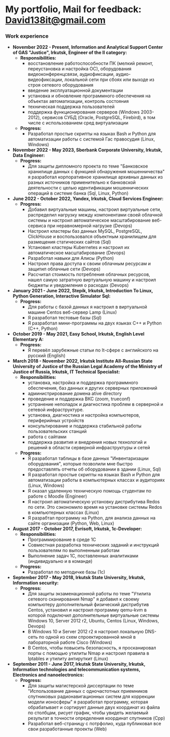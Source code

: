 # My portfolio, Mail for feedback: David138it@gmail.com
<h3>Work experience</h3>
<p>
	<ul>
		<li><strong>November 2022 - Present, Information and Analytical Support Center of GAS "Justice", Irkutsk, Engineer of the II category:</strong>
			<ul>
				<li><strong>Responsibilities:</strong>
                    <ul>
                        <li>восстановление работоспособности ПК (мелкий ремонт, переустановка и настройка ОС), оборудования видеоконференцсвязи, аудиофиксации, аудио-видеофиксации, локальной сети при сбоях или выходе из строя сетевого оборудования</li>
                        <li>введение эксплуатационной документации</li>
                        <li>установка и обновление программного обеспечения на объектах автоматизации, контроль состояния</li>
                        <li>техническая поддержка пользователей</li>
						<li>поддержка функционирования серверов (Windows 2003-2012), сервисов СУБД (Oracle, PostgreSQL, Firebird), в том числе с использованием сред виртуализации</li>
                    </ul>
                </li>
				<li><strong>Progress:</strong>
					<ul>
						<!--<li>Разработал LiveCd, который загружается с флешки и оттуда загружет необходимые драйвера (C++, Linux)</li>
						<li>Устранил проблему в Oracle, при котором база постоянно и очень быстро увеличивалась и занимала весь диск на сервере (Sql)</li>-->
						<li>Разработал простые скрипты на языках Bash и Python для автоматизации работы с системой Гас правосудия (Linux, Windows)</li>
					</ul>
				</li>
			</ul>
		</li>
		<li><strong>November 2022 - May 2023, Sberbank Corporate University, Irkutsk, Data Engineer:</strong>
			<ul>
				<li><strong>Progress:</strong>
					<ul>
						<li>Для защиты дипломного проекта по теме "Банковское хранилище данных с функцией обнаружения мошенничества" я разработал корпоративное хранилище архивных данных из разных источников применительно к банковской деятельности с целью идентификации мошеннических операций в системе банка (Sql, Linux, Python)</li>
					</ul>
				</li>
			</ul>
		</li>
		<li><strong>June 2022 - October 2022, Yandex, Irkutsk, Cloud Services Engineer:</strong>
			<ul>
				<li><strong>Progress:</strong>
					<ul>
						<li>Добавил виртуальные машины, настроил виртуальные сети, распределил нагрузку между компонентами своей облачной системы и настроил автоматическое масштабирование веб-сервиса при неравномерной нагрузке (Devops)</li>
						<li>Настроил кластеры баз данных MySQL, PostgreSQL, ClickHouse и воспользовался объектным хранилищем для размещения статических сайтов (Sql)</li>
						<li>Установил кластеры Kubernetes и настроил их автоматическое масштабирование (Devops)</li>
						<li>Разработал навыки для Алисы (Python)</li>
						<li>Настроил права доступа к своим облачным ресурсам и защитил облачные сети (Devops)</li>
						<li>Рассчитал стоимость потребления облачных ресурсов, нашел самую затратную виртуальную машину и настроил бюджеты и уведомления о расходах (Devops)</li>
					</ul>
				</li>
			</ul>
		</li>
		<li><strong>January 2021 - June 2022, Stepik, Irkutsk, Introduction To Linux, Python Generation, Interactive Simulator Sql:</strong>
			<ul>
				<li><strong>Progress:</strong>
					<ul>
						<li>Для работы с базой данных я настроил в виртуальной машине Centos веб-сервер Lamp (Linux)</li>
						<li>Я разработал тестовые базы (Sql)</li>
						<li>Я разработал мини-программы на двух языках C++ и Python (C++, Python)</li>
					</ul>
				</li>
			</ul>
		</li>
		<li><strong>October 2019 - May 2021, Easy School, Irkutsk, English Level Elementary A:</strong>
			<ul>
				<li><strong>Progress:</strong>
					<ul>
						<li>Я перевёл зарубежные статьи по It-сфере с английского на русский (English)</li>
						<!--<li>На языке питон я разработал программу "Словарь", в котором по запросу записывал все труднозапоминаемые слова для меня, их перевод и произношение (English, Py)</li>
						<li>На языке питон я разработал программу "Автоматический перевод", которая автоматически переводит часть текста с русского на английский язык (English, Py)</li>-->
					</ul>
				</li>
			</ul>
		</li>
		<li><strong>March 2018 - November 2022, Irkutsk Institute All-Russian State University of Justice of the Russian Legal Academy of the Ministry of Justice of Russia, Irkutsk, IT Technical Specialist:</strong>
			<ul>
			    <li><strong>Responsibilities:</strong>
                    <ul>
                        <li>установка, настройка и поддержка программного обеспечения, баз данных и других серверных приложений</li>
                        <li>администрирование домена ative directory</li>
                        <li>проведение и поддержка ВКС (zoom, trueconf)</li>
                        <li>устранение неполадок и диагностика проблем в серверной и сетевой инфраструктуре.</li>
                        <li>установка, диагностика и настройка компьютеров, периферийных устройств</li>
                        <li>консультирование и поддержка стабильной работы пользовательских станций</li>
                        <li>работа с сайтами</li>
                        <li>поддержка развития и внедрения новых технологий и решений в области серверной инфраструктуры и сетей</li>
                    </ul>
                </li>
				<li><strong>Progress:</strong>
					<ul>
						<li>Я разработал таблицы в базе данных "Инвентаризации оборудования", которые позволили мне быстро предоставлять отчеты об оборудовании в здании (Linux, Sql)</li>
						<li>Я разработал простые скрипты на языках Bash и Python для автоматизации работы в компьютерных классах и аудиториях (Linux, Windows)</li>
						<li>Я оказал удаленную техническую помощь студентам по работе с Moodle (Engineer)</li>
						<li>Я настроил автоматическую установку дистрибутива Redos по сети. Это сэкономило время на установке системы Redos в компьютерных классах (Linux)</li>
						<li>Я разрабтал программу на Python, для анализа данных на сайте организации (Python, Web, Linux)</li>
					</ul>
				</li>
			</ul>
		</li>
		<li><strong>August 2017 - October 2017, Evrisoft, Irkutsk, 1c-Developer:</strong>
			<ul>
			    <li><strong>Responsibilities:</strong>
                    <ul>
                        <li>Программирование в среде 1С</li>
                        <li>Совместная разработка технических заданий и инструкций пользователям по выполненным работам</li>
                        <li>Выполнение задач 1С, поставленных аналитиками (индивидуально и в команде)</li>
                    </ul>
                </li>
				<li><strong>Progress:</strong>
					<ul>
						<li>Разработал по методичке базы (1с)</li>
					</ul>
				</li>
			</ul>
		</li>
		<li><strong>September 2017 - May 2018, Irkutsk State University, Irkutsk, Information security:</strong>
			<ul>
				<li><strong>Progress:</strong>
					<ul>
						<li>Для защиты экзаменационной работы по теме "Утилита сетевого сканирования Nmap" я добавил к своему компьютеру дополнительный физический дистрибутив Centos, установил и настроил программу qemu-kvm в которой подключил дополнительные виртуальные системы Windows 10, Server 2012 r2, Ubuntu, Centos (Linux, Windows, Devops)</li>
						<li>В Windows 10 и Server 2012 r2 я настроил локальную DNS-сеть по одной из схем спроектированной мной в лабораторной работе Cisco (Windows)</li>
						<li>В Centos, чтобы повысить безопасность, я просканировал порты с помощью утилиты Nmap и настроил правила в Iptables и утилиту антируткит (Linux)</li>
					</ul>
				</li>
			</ul>
		</li>
		<li><strong>September 2011 - June 2017, Irkutsk State University, Irkutsk, Information technologies and telecommunication systems, Electronics and nanoelectronics:</strong>
			<ul>	
				<li><strong>Progress:</strong>
					<ul>
						<li>Для защиты магистерской диссертации по теме "Использование данных с одночастотных приемников спутниковых радионавигационных систем для коррекции модели ионосферы" я разработал программу, которая обрабатывает и сортирует данные двух координат из файла по столбцам, рисует график, чтобы увидеть желаемый результат в точности определения координат спутников (Cpp)</li>
						<li>Разработал веб-страницу с потрфолио, куда публиковал все свои разработанные проекты (Web)</li>
					</ul>
				</li>
			</ul>
		</li>
	</ul>
</p>